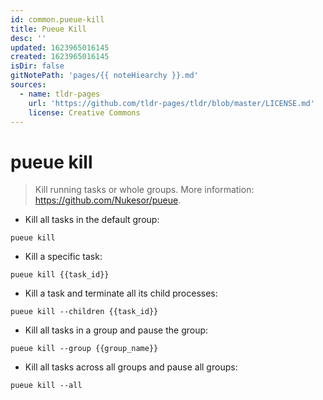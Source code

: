 ```yaml
---
id: common.pueue-kill
title: Pueue Kill
desc: ''
updated: 1623965016145
created: 1623965016145
isDir: false
gitNotePath: 'pages/{{ noteHiearchy }}.md'
sources:
  - name: tldr-pages
    url: 'https://github.com/tldr-pages/tldr/blob/master/LICENSE.md'
    license: Creative Commons
---
```

# pueue kill

> Kill running tasks or whole groups.
> More information: <https://github.com/Nukesor/pueue>.

- Kill all tasks in the default group:

`pueue kill`

- Kill a specific task:

`pueue kill {{task_id}}`

- Kill a task and terminate all its child processes:

`pueue kill --children {{task_id}}`

- Kill all tasks in a group and pause the group:

`pueue kill --group {{group_name}}`

- Kill all tasks across all groups and pause all groups:

`pueue kill --all`

